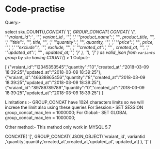 # Code-practise
Query:-

select sku,COUNT(*),CONCAT(
                        '[',
                          GROUP_CONCAT(
                              CONCAT(
                                '{',
                                	'"vraiant_id":'   , '"', variant_id   , '"', ','
                                   	 '"product_name":', '"', product_title, '"', ','
                                   	 '"title":', '"', title, '"', ','
                                   	 '"quantity":', '"', quantity, '"', ','
                                   	 '"price":', '"', price, '"', ','
                                   	'"exclude":', '"', exclude, '"', ','
                                	'"created_at":', '"'  , created_at, '"', ','
                                	'"updated_at":', '"'  , updated_at,'"',
                               				'}'
                              ),
                          ''),
                        ']'
                        ) as valid_json from `variants` group by `sku` having COUNT(*) > 1
Output:-
	
[
{"vraiant_id":"12345353545","quantity":"10","created_at":"2018-03-09 18:39:25","updated_at":"2018-03-09 18:39:25"},
{"vraiant_id":"46638865456","quantity":"8","created_at":"2018-03-09 18:39:25","updated_at":"2018-03-09 18:39:25"},
{"vraiant_id":"89789789789","quantity":"0","created_at":"2018-03-09 18:39:25","updated_at":"2018-03-09 18:39:25"}
]

Limitations :-
GROUP_CONCAT have 1024 characters limits so we will increse the limit also using these queries
	For Session:-
		SET SESSION group_concat_max_len = 1000000;
	For Global:-
		SET GLOBAL group_concat_max_len = 1000000;

Other method:-
This method only work in MYSQL 5.7

CONCATE(
'[',
GROUP_CONCAT(
	JSON_OBJECT('vraiant_id', variantid ,'quantity',quantity,'created_at',created_at,'updated_at', updated_at)
	),
']'
)
